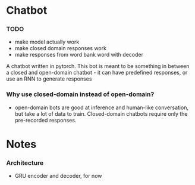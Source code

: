 # Chatbot



### TODO
- make model actually work
- make closed domain responses work
- make responses from word bank word with decoder

A chatbot written in pytorch. This bot is meant to be something in between a closed and open-domain chatbot - it can have predefined responses, or use an RNN to generate responses 

### Why use closed-domain instead of open-domain?
- open-domain bots are good at inference and human-like conversation, but take a lot of data to train. Closed-domain chatbots require only the pre-recorded responses.

# Notes

### Architecture
- GRU encoder and decoder, for now

